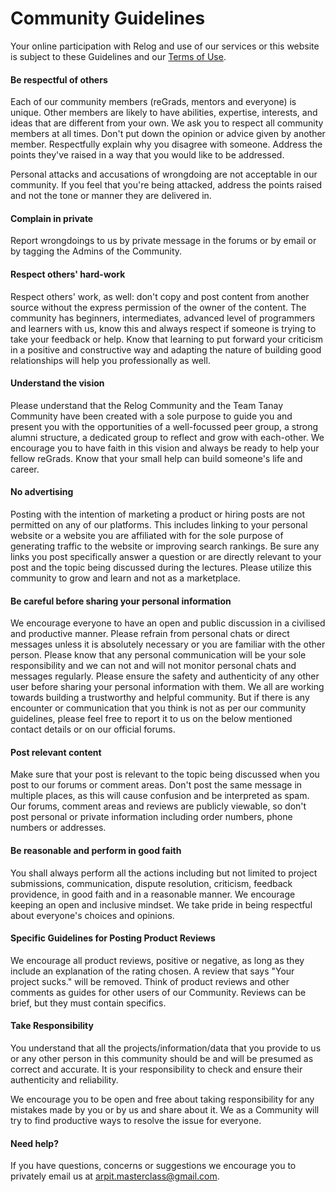 Community Guidelines
====================

Your online participation with Relog and use of our services or this website is subject to these Guidelines and our [Terms of Use](https://relog.in/docs/terms).

#### Be respectful of others

Each of our community members (reGrads, mentors and everyone) is unique. Other members are likely to have abilities, expertise, interests, and ideas that are different from your own. We ask you to respect all community members at all times. Don't put down the opinion or advice given by another member. Respectfully explain why you disagree with someone. Address the points they've raised in a way that you would like to be addressed.

Personal attacks and accusations of wrongdoing are not acceptable in our community. If you feel that you're being attacked, address the points raised and not the tone or manner they are delivered in.

#### Complain in private

Report wrongdoings to us by private message in the forums or by email or by tagging the Admins of the Community.

#### Respect others' hard-work

Respect others' work, as well: don't copy and post content from another source without the express permission of the owner of the content. The community has beginners, intermediates, advanced level of programmers and learners with us, know this and always respect if someone is trying to take your feedback or help. Know that learning to put forward your criticism in a positive and constructive way and adapting the nature of building good relationships will help you professionally as well.

#### Understand the vision

Please understand that the Relog Community and the Team Tanay Community have been created with a sole purpose to guide you and present you with the opportunities of a well-focussed peer group, a strong alumni structure, a dedicated group to reflect and grow with each-other. We encourage you to have faith in this vision and always be ready to help your fellow reGrads. Know that your small help can build someone's life and career.

#### No advertising

Posting with the intention of marketing a product or hiring posts are not permitted on any of our platforms. This includes linking to your personal website or a website you are affiliated with for the sole purpose of generating traffic to the website or improving search rankings. Be sure any links you post specifically answer a question or are directly relevant to your post and the topic being discussed during the lectures. Please utilize this community to grow and learn and not as a marketplace.

#### Be careful before sharing your personal information

We encourage everyone to have an open and public discussion in a civilised and productive manner. Please refrain from personal chats or direct messages unless it is absolutely necessary or you are familiar with the other person. Please know that any personal communication will be your sole responsibility and we can not and will not monitor personal chats and messages regularly. Please ensure the safety and authenticity of any other user before sharing your personal information with them. We all are working towards building a trustworthy and helpful community. But if there is any encounter or communication that you think is not as per our community guidelines, please feel free to report it to us on the below mentioned contact details or on our official forums.

#### Post relevant content

Make sure that your post is relevant to the topic being discussed when you post to our forums or comment areas. Don't post the same message in multiple places, as this will cause confusion and be interpreted as spam. Our forums, comment areas and reviews are publicly viewable, so don't post personal or private information including order numbers, phone numbers or addresses.

#### Be reasonable and perform in good faith

You shall always perform all the actions including but not limited to project submissions, communication, dispute resolution, criticism, feedback providence, in good faith and in a reasonable manner. We encourage keeping an open and inclusive mindset. We take pride in being respectful about everyone's choices and opinions.

#### Specific Guidelines for Posting Product Reviews

We encourage all product reviews, positive or negative, as long as they include an explanation of the rating chosen. A review that says "Your project sucks." will be removed. Think of product reviews and other comments as guides for other users of our Community. Reviews can be brief, but they must contain specifics.

#### Take Responsibility

You understand that all the projects/information/data that you provide to us or any other person in this community should be and will be presumed as correct and accurate. It is your responsibility to check and ensure their authenticity and reliability.

We encourage you to be open and free about taking responsibility for any mistakes made by you or by us and share about it. We as a Community will try to find productive ways to resolve the issue for everyone.

#### Need help?

If you have questions, concerns or suggestions we encourage you to privately email us at arpit.masterclass@gmail.com.
